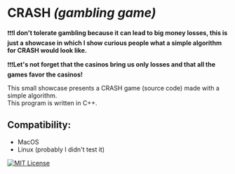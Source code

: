 # CRASH *(gambling game)*

❗❗❗**I don't tolerate gambling because it can lead to big money losses, this is just a showcase in which I show curious people what a simple algorithm for CRASH would look like.**

❗❗❗**Let's not forget that the casinos bring us only losses and that all the games favor the casinos!**


This small showcase presents a CRASH game (source code) made with a simple algorithm.
<br>This program is written in C++.
## Compatibility:
<ul>
<li>MacOS</li>
<li>Linux (probably I didn't test it)</li>
</ul>

[![MIT License](https://img.shields.io/badge/License-MIT-green.svg)](https://choosealicense.com/licenses/mit/)
